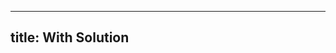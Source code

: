 <!--

DO NOT EDIT THIS FILE

Edit exercises_w_sol/index.md, and run
make exercises/index.md
instead.
-->

---
title: With Solution
---
